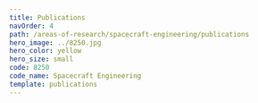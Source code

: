 ```yaml
---
title: Publications
navOrder: 4
path: /areas-of-research/spacecraft-engineering/publications
hero_image: ../8250.jpg
hero_color: yellow
hero_size: small
code: 8250
code_name: Spacecraft Engineering
template: publications
---
```

